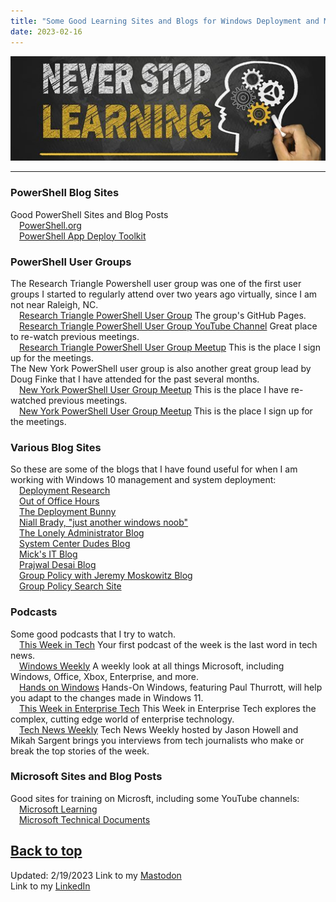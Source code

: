 ```yaml
---
title: "Some Good Learning Sites and Blogs for Windows Deployment and Management"
date: 2023-02-16
---
```

![alt text](https://github.com/Nathan1824/Blog-Post-Dev/blob/main/_pictures/Learning_Bkg.jpg?raw=true)

---

### PowerShell Blog Sites

Good PowerShell Sites and Blog Posts\
&emsp;<a href="https://powershell.org/">PowerShell.org</a>\
&emsp;<a href="https://psappdeploytoolkit.com/">PowerShell App Deploy Toolkit</a>

### PowerShell User Groups

The Research Triangle Powershell user group was one of the first user groups I started to regularly attend over two years ago virtually, since I am not near Raleigh, NC.\
&emsp;<a href="https://rtpsug.com/">Research Triangle PowerShell User Group</a> The group's GitHub Pages.\
&emsp;<a href="https://www.youtube.com/c/rtpsug">Research Triangle PowerShell User Group YouTube Channel</a> Great place to re-watch previous meetings.\
&emsp;<a href="https://www.meetup.com/research-triangle-powershell-users-group/">Research Triangle PowerShell User Group Meetup</a> This is the place I sign up for the meetings.\
The New York PowerShell user group is also another great group lead by Doug Finke that I have attended for the past several months.\
&emsp;<a href="https://www.youtube.com/@DougFinke/videos">New York PowerShell User Group Meetup</a> This is the place I have re-watched previous meetings.\
&emsp;<a href="https://www.meetup.com/nycpowershellmeetup/">New York PowerShell User Group Meetup</a> This is the place I sign up for the meetings.


### Various Blog Sites

So these are some of the blogs that I have found useful for when I am working with Windows 10 management and system deployment:\
&emsp;<a href="https://www.deploymentresearch.com/">Deployment Research</a>\
&emsp;<a href="https://oofhours.com/">Out of Office Hours</a>\
&emsp;<a href="https://deploymentbunny.com/">The Deployment Bunny</a>\
&emsp;<a href="https://www.niallbrady.com/">Niall Brady, "just another windows noob"</a>\
&emsp;<a href="https://jdhitsolutions.com/blog/">The Lonely Administrator Blog</a>\
&emsp;<a href="https://www.systemcenterdudes.com/blog/">System Center Dudes Blog</a>\
&emsp;<a href="https://mickitblog.blogspot.com/">Mick's IT Blog</a>\
&emsp;<a href="https://www.prajwaldesai.com/">Prajwal Desai Blog</a>\
&emsp;<a href="https://www.mdmandgpanswers.com/blogs">Group Policy with Jeremy Moskowitz Blog</a>\
&emsp;<a href="https://gpsearch.azurewebsites.net/">Group Policy Search Site</a>

### Podcasts

Some good podcasts that I try to watch.\
&emsp;<a href="https://twit.tv/shows/this-week-in-tech">This Week in Tech</a> Your first podcast of the week is the last word in tech news.\
&emsp;<a href="https://twit.tv/shows/windows-weekly">Windows Weekly</a> A weekly look at all things Microsoft, including Windows, Office, Xbox, Enterprise, and more.\
&emsp;<a href="https://twit.tv/shows/hands-on-windows">Hands on Windows</a> Hands-On Windows, featuring Paul Thurrott, will help you adapt to the changes made in Windows 11.\
&emsp;<a href="https://twit.tv/shows/this-week-in-enterprise-tech">This Week in Enterprise Tech</a> This Week in Enterprise Tech explores the complex, cutting edge world of enterprise technology.\
&emsp;<a href="https://twit.tv/shows/tech-news-weekly">Tech News Weekly</a> Tech News Weekly hosted by Jason Howell and Mikah Sargent brings you interviews from tech journalists who make or break the top stories of the week.

### Microsoft Sites and Blog Posts

Good sites for training on Microsft, including some YouTube channels:\
&emsp;<a href="https://learn.microsoft.com/en-us/training/browse/">Microsoft Learning</a>\
&emsp;<a href="https://learn.microsoft.com/en-us/docs/">Microsoft Technical Documents</a>

<a href="#top">Back to top</a>
---
Updated: 2/19/2023
Link to my <a rel="me" href="https://tech.lgbt/@NathanHamblin_MI6">Mastodon</a>\
Link to my <a rel="me" href="https://www.linkedin.com/in/nathan-hamblin">LinkedIn</a>

